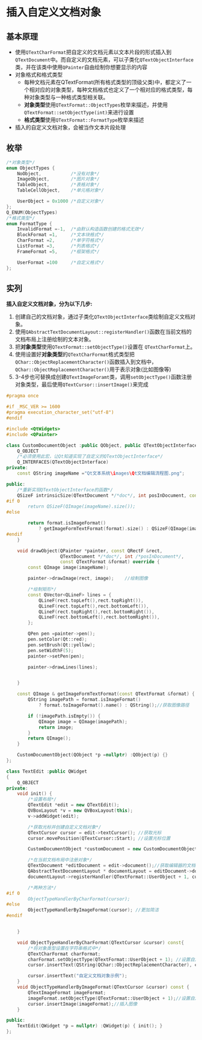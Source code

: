 # 插入自定义文档对象

## 基本原理

* 使用`QTextCharFormat`把自定义的文档元素以文本片段的形式插入到`QTextDocument`中。而自定义的文档元素，可以子类化`QTextObjectInterface`类，并在该类中使用`QPainter`自由绘制你想要显示的内容
* 对象格式和格式类型
    * 每种文档元素在QTextFormat(所有格式类型的顶级父类)中，都定义了一个相对应的对象类型，每种文档格式也定义了一个相对应的格式类型，每种对象类型与一种格式类型相关联。
    * **对象类型**使用`QTextFormat::ObjectTypes`枚举来描述，并使用`QTextFormat::setObjectType(int)`来进行设置
    * **格式类型**使用`QTextFormat::FormatType`枚举来描述
* 插入的自定义文档对象，会被当作文本片段处理

## 枚举

```cpp
/*对象类型*/
enum ObjectTypes {
    NoObject,           /*没有对象*/
    ImageObject,        /*图片对象*/
    TableObject,        /*表格对象*/
    TableCellObject,    /*单元格对象*/

    UserObject = 0x1000 /*自定义对象*/
};
Q_ENUM(ObjectTypes)
/*格式类型*/
enum FormatType {
    InvalidFormat =-1,  /*由默认构造函数创建的格式无效*/
    BlockFormat =1,     /*文本块格式*/
    CharFormat =2,      /*单字符格式*/
    ListFormat =3,      /*列表格式*/
    FrameFormat =5,     /*框架格式*/

    UserFormat =100     /*自定义格式*/
};
```
  
## 实列

**插入自定义文档对象，分为以下几步:**

1. 创建自己的文档对象，通过子类化`QTextObjectInterface`类绘制自定义文档对象。
2. 使用`QAbstractTextDocumentLayout::registerHandler()`函数在当前文档的文档布局上注册绘制的文本对象。
3. 把**对象类型**使用`QTextFormat::setObjectType()`设置在 `QTextCharFormat`上。
4. 使用设置好**对象类型**的`QTextCharFormat`格式类型把`QChar::ObjectReplacementCharacter()`函数插入到文档中，`QChar::ObjectReplacementCharacter()`用于表示对象(比如图像等)
5. 3-4步也可替换成创建`QTextImageForamt`类，调用`setObjectType()`函数注册对象类型，最后使用`QTextCursor::insertImage()`来完成



```cpp
#pragma once

#if _MSC_VER >= 1600
#pragma execution_character_set("utf-8")
#endif

#include <QtWidgets>
#include <QPainter>

class CustomDocumentObject :public QObject, public QTextObjectInterface {
	Q_OBJECT
	/*必须使用此宏，让Qt知道实现了自定义的QTextObjectInterface*/
	Q_INTERFACES(QTextObjectInterface)
private:
	const QString imageName ="Qt文本系统\images\Qt文档编辑流程图.png";

public:
	/*重新实现QTextObjectInterface的函数*/
	QSizeF intrinsicSize(QTextDocument */*doc*/, int posInDocument, const QTextFormat &format) override{
#if 0
		return QSizeF(QImage(imageName).size());
#else

		return format.isImageFormat() 
			? getImageFormTextFormat(format).size() : QSizeF(QImage(imageName).size());
#endif
	}

	void drawObject(QPainter *painter, const QRectF &rect,
					QTextDocument */*doc*/, int /*posInDocument*/,
					const QTextFormat &format) override {
		const QImage image(imageName);

		painter->drawImage(rect, image);	//绘制图像

		/*绘制矩形*/
		const QVector<QLineF> lines = {
			QLineF(rect.topLeft(),rect.topRight()),
			QLineF(rect.topLeft(),rect.bottomLeft()),
			QLineF(rect.topRight(),rect.bottomRight()),
			QLineF(rect.bottomLeft(),rect.bottomRight()),
		};

		QPen pen =painter->pen();
		pen.setColor(Qt::red);
		pen.setBrush(Qt::yellow);
		pen.setWidthF(5);
		painter->setPen(pen);

		painter->drawLines(lines);


	}

	const QImage & getImageFormTextFormat(const QTextFormat &format) {
		QString imagePath = format.isImageFormat()
			? format.toImageFormat().name() : QString();//获取图像路径

		if (!imagePath.isEmpty()) {
			QImage image = QImage(imagePath);
			return image;
		}
		return QImage();
	}

	CustomDocumentObject(QObject *p =nullptr) :QObject(p) {}
};

class TextEdit :public QWidget
{
	Q_OBJECT
private:
	void init() {
		/*设置布局*/
		QTextEdit *edit = new QTextEdit();
		QVBoxLayout *v = new QVBoxLayout(this);
		v->addWidget(edit);

		/*获取光标并创建自定义文档对象*/
		QTextCursor cursor = edit->textCursor(); //获取光标
		cursor.movePosition(QTextCursor::Start); //设置光标位置

		CustomDocumentObject *customDocument = new CustomDocumentObject(this);//创建自定义文档对象

		/*在当前文档布局中注册对象*/
		QTextDocument *editDocument = edit->document();//获取编辑器的文档对象
		QAbstractTextDocumentLayout * documentLayout = editDocument->documentLayout();//获取布局
		documentLayout->registerHandler(QTextFormat::UserObject + 1, customDocument);//注册对象

		/*两种方法*/
#if 0
		ObjectTypeHandlerByCharFormat(cursor);
#else
		ObjectTypeHandlerByImageFormat(cursor); //更加简洁
#endif


	}

	void ObjectTypeHandlerByCharFormat(QTextCursor &cursor) const{
		/*将对象类型设置在字符串格式中*/
		QTextCharFormat charFormat;
		charFormat.setObjectType(QTextFormat::UserObject + 1); //设置自定义对象类型
		cursor.insertText(QString(QChar::ObjectReplacementCharacter), charFormat);//插入自定义对象类型

		cursor.insertText("自定义文档对象示例");
	}
	void ObjectTypeHandlerByImageFormat(QTextCursor &cursor) const {
		QTextImageFormat imageFormat;
		imageFormat.setObjectType(QTextFormat::UserObject + 1);//设置自定义对象类型
		cursor.insertImage(imageFormat);//插入图像
	}

public:
	TextEdit(QWidget *p = nullptr) :QWidget(p) { init(); }
};
```